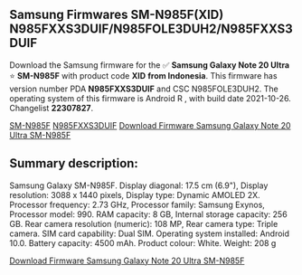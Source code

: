 <h2>Samsung Firmwares SM-N985F(XID) N985FXXS3DUIF/N985FOLE3DUH2/N985FXXS3DUIF</h2>
Download the Samsung firmware for the ✅ <strong>Samsung Galaxy Note 20 Ultra </strong> ⭐ <strong>SM-N985F</strong> with product code <strong>XID</strong> <strong> from Indonesia</strong>. This firmware has version number PDA <strong>N985FXXS3DUIF</strong> and CSC N985FOLE3DUH2. The operating system of this firmware is Android R , with build date 2021-10-26. Changelist <strong>22307827</strong>.


[SM-N985F](https://samfirm.shop/samsung/model/SM-N985F)
[N985FXXS3DUIF](https://samfirm.shop/samsung/pda/N985FXXS3DUIF)
[Download Firmware Samsung Galaxy Note 20 Ultra SM-N985F](https://samfirm.shop/samsung/firmware/469486)
<h2>Summary description:</h2>
<p>Samsung Galaxy SM-N985F. Display diagonal: 17.5 cm (6.9"), Display resolution: 3088 x 1440 pixels, Display type: Dynamic AMOLED 2X. Processor frequency: 2.73 GHz, Processor family: Samsung Exynos, Processor model: 990. RAM capacity: 8 GB, Internal storage capacity: 256 GB. Rear camera resolution (numeric): 108 MP, Rear camera type: Triple camera. SIM card capability: Dual SIM. Operating system installed: Android 10.0. Battery capacity: 4500 mAh. Product colour: White. Weight: 208 g</p>


[Download Firmware Samsung Galaxy Note 20 Ultra SM-N985F](https://samfirm.shop/samsung/firmware/469486)
